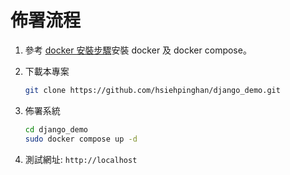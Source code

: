 # 佈署流程

1. 參考 <a href="https://docs.docker.com/engine/install/ubuntu/">docker 安裝步驟</a>安裝 docker 及 docker compose。
2. 下載本專案
   ```bash for Linux
   git clone https://github.com/hsiehpinghan/django_demo.git
   ```
3. 佈署系統

   ```bash for Linux
   cd django_demo
   sudo docker compose up -d
   ```

4. 測試網址: `http://localhost`
